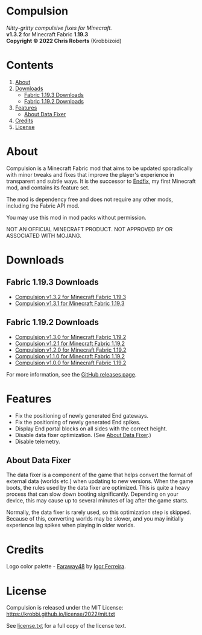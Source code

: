 # Compulsion
_Nitty-gritty compulsive fixes for Minecraft._  
__v1.3.2__ for Minecraft Fabric __1.19.3__  
__Copyright &copy; 2022 Chris Roberts__ (Krobbizoid)

# Contents
1. [About](#about)
2. [Downloads](#downloads)
   * [Fabric 1.19.3 Downloads](#fabric-1193-downloads)
   * [Fabric 1.19.2 Downloads](#fabric-1192-downloads)
3. [Features](#features)
   * [About Data Fixer](#about-data-fixer)
4. [Credits](#credits)
5. [License](#license)

# About
Compulsion is a Minecraft Fabric mod that aims to be updated sporadically with
minor tweaks and fixes that improve the player's experience in transparent and
subtle ways. It is the successor to
[Endfix](https://github.com/krobbi/fabricmc-endfix), my first Minecraft mod,
and contains its feature set.

The mod is dependency free and does not require any other mods, including the
Fabric API mod.

You may use this mod in mod packs without permission.

NOT AN OFFICIAL MINECRAFT PRODUCT. NOT APPROVED BY OR ASSOCIATED WITH MOJANG.

# Downloads
## Fabric 1.19.3 Downloads
* [Compulsion v1.3.2 for Minecraft Fabric 1.19.3](https://github.com/krobbi/compulsion/releases/download/v1.3.2/compulsion-1.3.2.jar)
* [Compulsion v1.3.1 for Minecraft Fabric 1.19.3](https://github.com/krobbi/compulsion/releases/download/v1.3.1/compulsion-1.3.1.jar)

## Fabric 1.19.2 Downloads
* [Compulsion v1.3.0 for Minecraft Fabric 1.19.2](https://github.com/krobbi/compulsion/releases/download/v1.3.0/compulsion-1.3.0.jar)
* [Compulsion v1.2.1 for Minecraft Fabric 1.19.2](https://github.com/krobbi/compulsion/releases/download/v1.2.1/compulsion-1.2.1.jar)
* [Compulsion v1.2.0 for Minecraft Fabric 1.19.2](https://github.com/krobbi/compulsion/releases/download/v1.2.0/compulsion-1.2.0.jar)
* [Compulsion v1.1.0 for Minecraft Fabric 1.19.2](https://github.com/krobbi/compulsion/releases/download/v1.1.0/compulsion-1.1.0.jar)
* [Compulsion v1.0.0 for Minecraft Fabric 1.19.2](https://github.com/krobbi/compulsion/releases/download/v1.0.0/compulsion-1.0.0.jar)

For more information, see the [GitHub releases page](https://github.com/krobbi/compulsion/releases).

# Features
* Fix the positioning of newly generated End gateways.
* Fix the positioning of newly generated End spikes.
* Display End portal blocks on all sides with the correct height.
* Disable data fixer optimization. (See [About Data Fixer](#about-data-fixer).)
* Disable telemetry.

## About Data Fixer
The data fixer is a component of the game that helps convert the format of
external data (worlds etc.) when updating to new versions. When the game boots,
the rules used by the data fixer are optimized. This is quite a heavy process
that can slow down booting significantly. Depending on your device, this may
cause up to several minutes of lag after the game starts.

Normally, the data fixer is rarely used, so this optimization step is skipped.
Because of this, converting worlds may be slower, and you may initially
experience lag spikes when playing in older worlds.

# Credits
Logo color palette - [Faraway48](https://lospec.com/palette-list/faraway48) by
[Igor Ferreira](https://diemorth.github.io/diemorth).

# License
Compulsion is released under the MIT License:  
https://krobbi.github.io/license/2022/mit.txt

See [license.txt](./license.txt) for a full copy of the license text.
